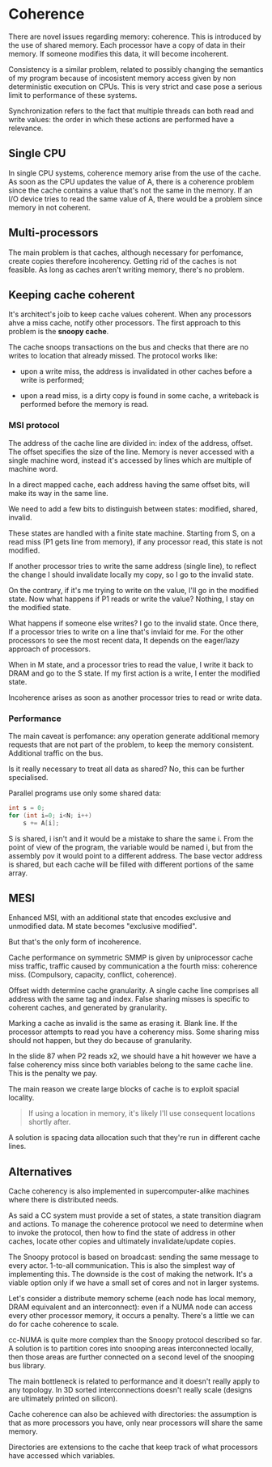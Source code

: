 # Coherence

There are novel issues regarding memory: coherence. This is introduced by the use of shared memory.
Each processor have a copy of data in their memory. If someone modifies this data, it will become incoherent.

Consistency is a similar problem, related to possibly changing the semantics of my program because of incosistent
memory access given by non deterministic execution on CPUs. This is very strict and case pose a serious limit to
performance of these systems.

Synchronization refers to the fact that multiple threads can both read and write values: the order in which these actions
are performed have a relevance.

## Single CPU

In single CPU systems, coherence memory arise from the use of the cache. As soon as the CPU updates the value of A, there
is a coherence problem since the cache contains a value that's not the same in the memory. If an I/O device tries to read
the same value of A, there would be a problem since memory in not coherent.

## Multi-processors

The main problem is that caches, although necessary for perfomance, create copies therefore incoherency. Getting rid of
the caches is not feasible. As long as caches aren't writing memory, there's no problem.

## Keeping cache coherent

It's architect's joib to keep cache values coherent. When any processors ahve a miss cache, notify other processors.
The first approach to this problem is the **snoopy cache**.

The cache snoops transactions on the bus and checks that there are no writes to location that already missed.
The protocol works like:

- upon a write miss, the address is invalidated in other caches before a write is performed;

- upon a read miss, is a dirty copy is found in some cache, a writeback is performed before the memory is read.

### MSI protocol

The address of the cache line are divided in: index of the address, offset. The offset specifies the size of the line.
Memory is never accessed with a single machine word, instead it's accessed by lines which are multiple of machine word.

In a direct mapped cache, each address having the same offset bits, will make its way in the same line.

We need to add a few bits to distinguish between states: modified, shared, invalid.

These states are handled with a finite state machine. Starting from S, on a read miss (P1 gets line from memory), if any
processor read, this state is not modified.

If another processor tries to write the same address (single line), to reflect the change I should invalidate locally
my copy, so I go to the invalid state.

On the contrary, if it's me trying to write on the value, I'll go in the modified state. Now what happens if P1 reads
or write the value? Nothing, I stay on the modified state.

What happens if someone else writes? I go to the invalid state. Once there, If a processor tries to write on a line that's
invlaid for me. For the other processors to see the most recent data, It depends on the eager/lazy approach of processors.

When in M state, and a processor tries to read the value, I write it back to DRAM and go to the S state. If my first
action is a write, I enter the modified state.

Incoherence arises as soon as another processor tries to read or write data.

### Performance

The main caveat is perfomance: any operation generate additional memory requests that are not part of the problem, to
keep the memory consistent. Additional traffic on the bus.

Is it really necessary to treat all data as shared? No, this can be further specialised.

Parallel programs use only some shared data:

```c++
int s = 0;
for (int i=0; i<N; i++)
    s += A[i];
```

S is shared, i isn't and it would be a mistake to share the same i. From the point of view of the program, the variable
would be named i, but from the assembly pov it would point to a different address.
The base vector address is shared, but each cache will be filled with different portions of the same array.

## MESI

Enhanced MSI, with an additional state that encodes exclusive and unmodified data. M state becomes "exclusive modified".

But that's the only form of incoherence.

Cache performance on symmetric SMMP is given by uniprocessor cache miss traffic, traffic caused by communication a the
fourth miss: coherence miss. (Compulsory, capacity, conflict, coherence).

Offset width determine cache granularity. A single cache line comprises all address with the same tag and index.
False sharing misses is specific to coherent caches, and generated by granularity.

Marking a cache as invalid is the same as erasing it. Blank line. If the processor attempts to read you have a coherency
miss.
Some sharing miss should not happen, but they do because of granularity.

In the slide 87 when P2 reads x2, we should have a hit however we have a false coherency miss since both variables belong
to the same cache line. This is the penalty we pay.

The main reason we create large blocks of cache is to exploit spacial locality.

> If using a location in memory, it's likely I'll use consequent locations shortly after.

A solution is spacing data allocation such that they're run in different cache lines.

## Alternatives

Cache coherency is also implemented in supercomputer-alike machines where there is distributed needs.

As said a CC system must provide a set of states, a state transition diagram and actions. To manage the coherence protocol
we need to determine when to invoke the protocol, then how to find the state of address in other caches, locate other
copies and ultimately invalidate/update copies.

The Snoopy protocol is based on broadcast: sending the same message to every actor. 1-to-all communication. This is also
the simplest way of implementing this. The downside is the cost of making the network. It's a viable option only if we
have a small set of cores and not in larger systems.

Let's consider a distribute memory scheme (each node has local memory, DRAM equivalent and an interconnect): even if a
NUMA node can access every other processor memory, it occurs a penalty. There's a little we can do for cache coherence
to scale.

cc-NUMA is quite more complex than the Snoopy protocol described so far. A solution is to partition cores into snooping
areas interconnected locally, then those areas are further connected on a second level of the snooping bus library.

The main bottleneck is related to performance and it doesn't really apply to any topology. In 3D sorted interconnections
doesn't really scale (designs are ultimately printed on silicon).

Cache coherence can also be achieved with directories: the assumption is that as more processors you have, only near
processors will share the same memory.

Directories are extensions to the cache that keep track of what processors have accessed which variables.
